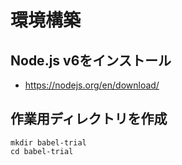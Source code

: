 # 環境構築

## Node.js v6をインストール

- https://nodejs.org/en/download/

## 作業用ディレクトリを作成

```
mkdir babel-trial
cd babel-trial
```
